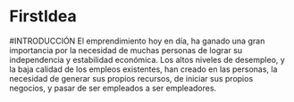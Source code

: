 # FirstIdea

#INTRODUCCIÓN
El emprendimiento hoy en día, ha ganado una gran importancia por la necesidad de muchas personas de lograr su independencia y estabilidad económica. Los altos niveles de desempleo, y la baja calidad de los empleos existentes, han creado en las personas, la necesidad de generar sus propios recursos, de iniciar sus propios negocios, y pasar de ser empleados a ser empleadores.



